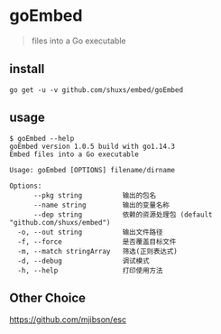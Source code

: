 # goEmbed

> files into a Go executable

## install

```shell script
go get -u -v github.com/shuxs/embed/goEmbed
```

## usage

```shell script
$ goEmbed --help
goEmbed version 1.0.5 build with go1.14.3
Embed files into a Go executable

Usage: goEmbed [OPTIONS] filename/dirname

Options:
      --pkg string          输出的包名
      --name string         输出的变量名称
      --dep string          依赖的资源处理包 (default "github.com/shuxs/embed")
  -o, --out string          输出文件路径
  -f, --force               是否覆盖目标文件
  -m, --match stringArray   筛选(正则表达式)
  -d, --debug               调试模式
  -h, --help                打印使用方法
```

## Other Choice

https://github.com/mjibson/esc
